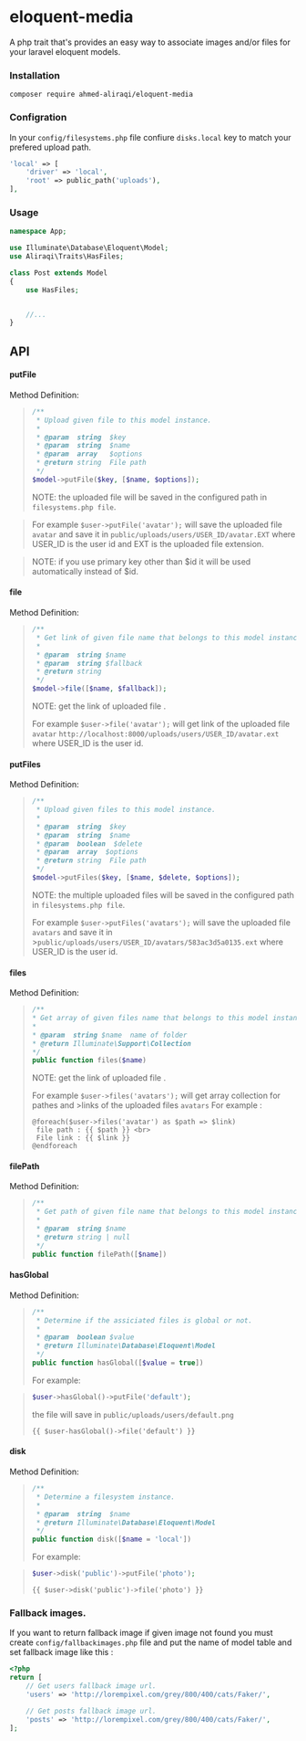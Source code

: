 # eloquent-media
A php trait that's provides an easy way to associate images and/or files for your laravel eloquent models.

### Installation

```
composer require ahmed-aliraqi/eloquent-media
```
### Configration
In your `config/filesystems.php` file confiure `disks.local` key to match your prefered upload path.
```php
'local' => [
    'driver' => 'local',
    'root' => public_path('uploads'),
],
```
### Usage
```php
namespace App;

use Illuminate\Database\Eloquent\Model;
use Aliraqi\Traits\HasFiles;

class Post extends Model
{
    use HasFiles;


    //...
}
```

## API

#### putFile
Method Definition:
> ```php
> /**
>  * Upload given file to this model instance.
>  *
>  * @param  string  $key
>  * @param  string  $name
>  * @param  array   $options
>  * @return string  File path
>  */
> $model->putFile($key, [$name, $options]);
> ```
> NOTE: the uploaded file will be saved in the configured path in `filesystems.php file`.

> For example `$user->putFile('avatar');` will save the uploaded file `avatar` and save it in
>`public/uploads/users/USER_ID/avatar.EXT` where USER_ID is the user id and EXT is the uploaded file extension.

> NOTE: if you use primary key other than $id it will be used automatically instead of $id.



#### file
Method Definition:
> ```php
> /**
>  * Get link of given file name that belongs to this model instance.
>  *
>  * @param  string $name
>  * @param  string $fallback
>  * @return string
>  */
> $model->file([$name, $fallback]);
> ```
> NOTE: get the link of uploaded file .
>
> For example `$user->file('avatar');` will get link of the uploaded file `avatar`
>`http://localhost:8000/uploads/users/USER_ID/avatar.ext` where USER_ID is the user id.




#### putFiles
Method Definition:
> ```php
> /**
>  * Upload given files to this model instance.
>  *
>  * @param  string  $key
>  * @param  string  $name
>  * @param  boolean  $delete
>  * @param  array  $options
>  * @return string  File path
>  */
> $model->putFiles($key, [$name, $delete, $options]);
> ```
> NOTE: the multiple uploaded files will be saved in the configured path in `filesystems.php file`.
>
>For example `$user->putFiles('avatars');` will save the uploaded file `avatars` and save it in >`public/uploads/users/USER_ID/avatars/583ac3d5a0135.ext` where USER_ID is the user id.




#### files
Method Definition:
> ```php
> /**
> * Get array of given files name that belongs to this model instance.
> *
> * @param  string $name  name of folder
> * @return Illuminate\Support\Collection
> */
> public function files($name)
> ```
> NOTE: get the link of uploaded file .
>
>For example `$user->files('avatars');` will get array collection for pathes and >links of the uploaded files `avatars`
>For example :
>```
>@foreach($user->files('avatar') as $path => $link)
>  file path : {{ $path }} <br>
>  File link : {{ $link }}
>@endforeach
>```



#### filePath
Method Definition:
> ```php
> /**
>  * Get path of given file name that belongs to this model instance.
>  *
>  * @param  string $name
>  * @return string | null
>  */
> public function filePath([$name])
> ```


#### hasGlobal
Method Definition:
> ```php
> /**
>  * Determine if the assiciated files is global or not.
>  *
>  * @param  boolean $value
>  * @return Illuminate\Database\Eloquent\Model
>  */
> public function hasGlobal([$value = true])
> ```
> For example:

> ```php
> $user->hasGlobal()->putFile('default');
> ```
> the file will save in `public/uploads/users/default.png`
> ```blade
> {{ $user-hasGlobal()->file('default') }}
> ```

#### disk
Method Definition:
> ```php
> /**
>  * Determine a filesystem instance.
>  *
>  * @param  string  $name
>  * @return Illuminate\Database\Eloquent\Model
>  */
> public function disk([$name = 'local'])
> ```
> For example:

> ```php
> $user->disk('public')->putFile('photo');
> ```
> ```blade
> {{ $user->disk('public')->file('photo') }}
> ```



### Fallback images.
If you want to return fallback image if given image not found you must create `config/fallbackimages.php` file and put the name of model table and set fallback image like this :

```php
<?php
return [
    // Get users fallback image url.
    'users' => 'http://lorempixel.com/grey/800/400/cats/Faker/',

    // Get posts fallback image url.
    'posts' => 'http://lorempixel.com/grey/800/400/cats/Faker/',
];

```
